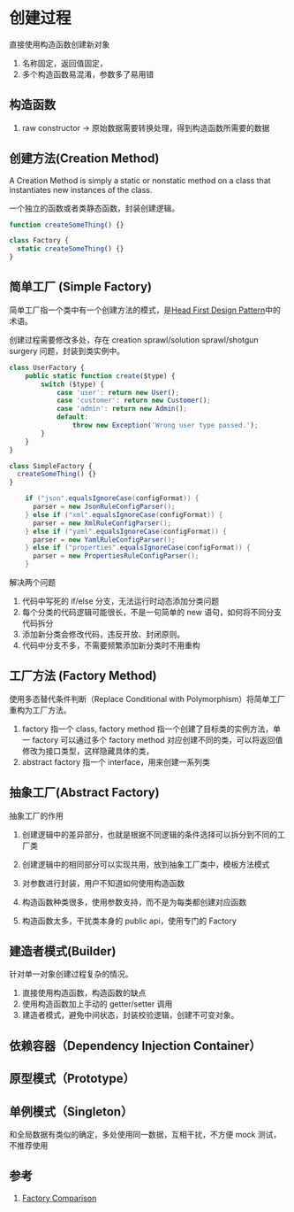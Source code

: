 # 创建过程

直接使用构造函数创建新对象

1. 名称固定，返回值固定，
1. 多个构造函数易混淆，参数多了易用错

## 构造函数

1. raw constructor -> 原始数据需要转换处理，得到构造函数所需要的数据

## 创建方法(Creation Method)

A Creation Method is simply a static or nonstatic method on a class that instantiates new instances of the class.

一个独立的函数或者类静态函数，封装创建逻辑。

```js
function createSomeThing() {}

class Factory {
  static createSomeThing() {}
}
```

## 简单工厂 (Simple Factory)

简单工厂指一个类中有一个创建方法的模式，是[Head First Design Pattern](https://www.oreilly.com/library/view/head-first-design/0596007124/)中的术语。

创建过程需要修改多处，存在 creation sprawl/solution sprawl/shotgun surgery 问题，封装到类实例中。

```js
class UserFactory {
    public static function create($type) {
        switch ($type) {
            case 'user': return new User();
            case 'customer': return new Customer();
            case 'admin': return new Admin();
            default:
                throw new Exception('Wrong user type passed.');
        }
    }
}

class SimpleFactory {
  createSomeThing() {}
}
```

```java
    if ("json".equalsIgnoreCase(configFormat)) {
      parser = new JsonRuleConfigParser();
    } else if ("xml".equalsIgnoreCase(configFormat)) {
      parser = new XmlRuleConfigParser();
    } else if ("yaml".equalsIgnoreCase(configFormat)) {
      parser = new YamlRuleConfigParser();
    } else if ("properties".equalsIgnoreCase(configFormat)) {
      parser = new PropertiesRuleConfigParser();
    }
```

解决两个问题

1. 代码中写死的 if/else 分支，无法运行时动态添加分类问题
1. 每个分类的代码逻辑可能很长，不是一句简单的 new 语句，如何将不同分支代码拆分
1. 添加新分类会修改代码，违反开放、封闭原则。
1. 代码中分支不多，不需要频繁添加新分类时不用重构

## 工厂方法 (Factory Method)

使用多态替代条件判断（Replace Conditional with Polymorphism）将简单工厂重构为工厂方法。

1. factory 指一个 class, factory method 指一个创建了目标类的实例方法，单一 factory 可以通过多个 factory method 对应创建不同的类，可以将返回值修改为接口类型，这样隐藏具体的类，
1. abstract factory 指一个 interface，用来创建一系列类

## 抽象工厂(Abstract Factory)

抽象工厂的作用

1. 创建逻辑中的差异部分，也就是根据不同逻辑的条件选择可以拆分到不同的工厂类
1. 创建逻辑中的相同部分可以实现共用，放到抽象工厂类中，模板方法模式

1. 对参数进行封装，用户不知道如何使用构造函数
1. 构造函数种类很多，使用参数支持，而不是为每类都创建对应函数
1. 构造函数太多，干扰类本身的 public api，使用专门的 Factory

## 建造者模式(Builder)

针对单一对象创建过程复杂的情况。

1. 直接使用构造函数，构造函数的缺点
1. 使用构造函数加上手动的 getter/setter 调用
1. 建造者模式，避免中间状态，封装校验逻辑，创建不可变对象。

## 依赖容器（Dependency Injection Container）

## 原型模式（Prototype）

## 单例模式（Singleton）

和全局数据有类似的确定，多处使用同一数据，互相干扰，不方便 mock 测试， 不推荐使用

## 参考

1. [Factory Comparison](https://refactoring.guru/design-patterns/factory-comparison)
